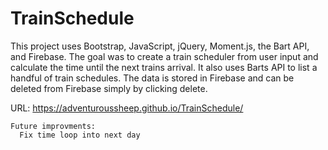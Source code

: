 # TrainSchedule

This project uses Bootstrap, JavaScript, jQuery, Moment.js, the Bart API, and Firebase. 
The goal was to create a train scheduler from user input and calculate the time until the next trains arrival.
It also uses Barts API to list a handful of train schedules.
The data is stored in Firebase and can be deleted from Firebase simply by clicking delete.

URL:
https://adventuroussheep.github.io/TrainSchedule/


~~~~~~~~~~~
Future improvments:
  Fix time loop into next day

